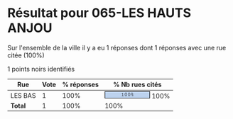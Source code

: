 # Résultat pour 065-LES HAUTS ANJOU

Sur l'ensemble de la ville il y a eu 1 réponses dont 1 réponses avec une rue citée (100%)

1 points noirs identifiés

| Rue | Vote | % réponses | % Nb rues cités|
|-----|------|------------|----------------|
| LES BAS | 1 | 100% | <img src="../../img/bar_100.gif" />&nbsp;100%|
| **Total** | 1 | 100% | 100%|

